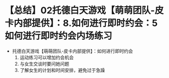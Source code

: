 # 【总结】02托德白天游戏【萌萌团队-皮卡内部提供】：8.如何进行即时约会：5如何进行即时约会内场练习

-   托德白天游戏【萌萌团队-皮卡内部提供】：如何进行即时约会
    1.  运动练习可以增加约会机会
    2.  与女生交谈时要问她问题
    3.  了解女生的计划和时间安排，避免过于急躁